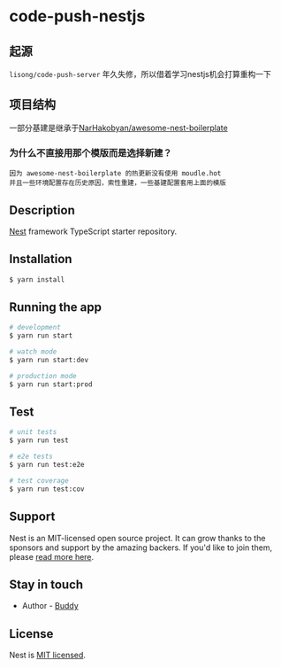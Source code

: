 # code-push-nestjs

## 起源

`lisong/code-push-server` 年久失修，所以借着学习nestjs机会打算重构一下

## 项目结构

一部分基建是继承于[NarHakobyan/awesome-nest-boilerplate](https://github.com/NarHakobyan/awesome-nest-boilerplate)

### 为什么不直接用那个模版而是选择新建？

```
因为 awesome-nest-boilerplate 的热更新没有使用 moudle.hot
并且一些环境配置存在历史原因，索性重建，一些基建配置套用上面的模版
```

## Description

[Nest](https://github.com/nestjs/nest) framework TypeScript starter repository.

## Installation

```bash
$ yarn install
```

## Running the app

```bash
# development
$ yarn run start

# watch mode
$ yarn run start:dev

# production mode
$ yarn run start:prod
```

## Test

```bash
# unit tests
$ yarn run test

# e2e tests
$ yarn run test:e2e

# test coverage
$ yarn run test:cov
```

## Support

Nest is an MIT-licensed open source project. It can grow thanks to the sponsors and support by the amazing backers. If you'd like to join them, please [read more here](https://docs.nestjs.com/support).

## Stay in touch

- Author - [Buddy](https://github/little-buddy)

## License

Nest is [MIT licensed](LICENSE).

